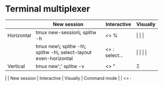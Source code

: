 Terminal multiplexer
===
| | New session                                                                    | Interactive | Visually
|-|-|-|-|
| Horizontal | tmux new-session\\; splitw -h                                       | <> %           | \\| \\| \\|
|            | tmux new\\; splitw -h\\; splitw -h\\; select-layout even-horizontal | <> : select... | \\| \\| \\| \\|
| Vertical   | tmux new';' splitw -v                                               | <> "           | &Xi;

| | New session                                                                    | Interactive | Visually
| Command mode |                                                                   | <> :
